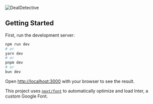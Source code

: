 ![DealDetective](https://github.com/ingindIsrael/dealDetective/assets/19786923/7912ab9b-2fbe-46dc-873f-bad5b9535d72)


## Getting Started

First, run the development server:

```bash
npm run dev
# or
yarn dev
# or
pnpm dev
# or
bun dev
```

Open [http://localhost:3000](http://localhost:3000) with your browser to see the result.

This project uses [`next/font`](https://nextjs.org/docs/basic-features/font-optimization) to automatically optimize and load Inter, a custom Google Font.
